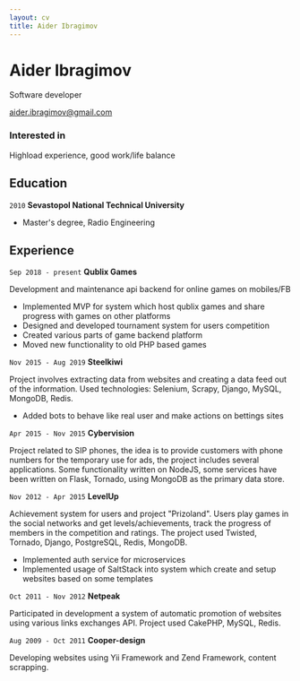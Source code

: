 ```yaml
---
layout: cv
title: Aider Ibragimov
---
```

# Aider Ibragimov
Software developer

<div id="webaddress">
<a href="mailto:aider.ibragimov@gmail.com">aider.ibragimov@gmail.com</a>
</div>


### Interested in

Highload experience, good work/life balance


## Education

`2010`
__Sevastopol National Technical University__
- Master's degree, Radio Engineering



## Experience


`Sep 2018 - present`
__Qublix Games__ <!-- , [https://qublix.com](https://qublix.com) -->

Development and maintenance api backend for online games on mobiles/FB

- Implemented MVP for system which host qublix games and share progress with games on other platforms
- Designed and developed tournament system for users competition
- Created various parts of game backend platform
- Moved new functionality to old PHP based games


`Nov 2015 - Aug 2019`
__Steelkiwi__ <!-- ,[https://steelkiwi.com](https://steelkiwi.com) -->

Project involves extracting data from websites and creating a data feed out of the information. Used technologies: Selenium, Scrapy, Django, MySQL, MongoDB, Redis.

- Added bots to behave like real user and make actions on bettings sites


`Apr 2015 - Nov 2015`
__Cybervision__ <!-- , [http://www.cybervisiontech.com](http://www.cybervisiontech.com) -->

Project related to SIP phones, the idea is to provide customers with phone numbers for the temporary use for ads, the project includes several applications. Some functionality written on NodeJS, some services have been written on Flask, Tornado, using MongoDB as the primary data store.


`Nov 2012 - Apr 2015`
__LevelUp__ <!-- , [https://levelupers.com](https://levelupers.com) -->

Achievement system for users and project "Prizoland". Users play games in the social networks and get levels/achievements, track the progress of members in the competition and ratings. The project used Twisted, Tornado, Django, PostgreSQL, Redis, MongoDB.

- Implemented auth service for microservices
- Implemented usage of SaltStack into system which create and setup websites based on some templates

`Oct 2011 - Nov 2012`
__Netpeak__ <!-- , [https://netpeak.group](https://netpeak.group) -->

Participated in development a system of automatic promotion of websites using various links exchanges API. Project used CakePHP, MySQL, Redis.


`Aug 2009 - Oct 2011`
__Cooper-design__

Developing websites using Yii Framework and Zend Framework, content scrapping.


<!-- ### Footer

Last updated: April 2022 -->
